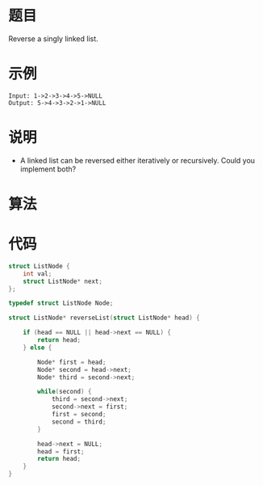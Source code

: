 # 题目

Reverse a singly linked list.



# 示例

```
Input: 1->2->3->4->5->NULL
Output: 5->4->3->2->1->NULL
```



# 说明

- A linked list can be reversed either iteratively or recursively. Could you implement both?



# 算法





# 代码

```c
struct ListNode {
    int val;
    struct ListNode* next;
};

typedef struct ListNode Node;

struct ListNode* reverseList(struct ListNode* head) {

    if (head == NULL || head->next == NULL) {
        return head;
    } else {

        Node* first = head;
        Node* second = head->next;
        Node* third = second->next;

        while(second) {
            third = second->next;
            second->next = first;
            first = second;
            second = third;
        }

        head->next = NULL;
        head = first;
        return head;
    }
}
```

